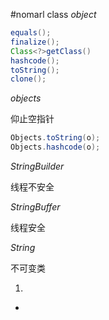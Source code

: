 #nomarl class
*object*
```java 
equals();
finalize();
Class<?>getClass()
hashcode();
toString();
clone();
```
*objects*

仰止空指针
```java
Objects.toString(o);
Objects.hashcode(o);
```
*StringBuilder*

线程不安全

*StringBuffer*

线程安全

*String*

不可变类

<ol>
<li>
</li>
</ol>
<ul>
<li></li>
</ul>
